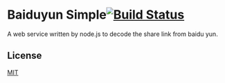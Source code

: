Baiduyun Simple[![Build Status](https://travis-ci.org/brickgao/Baiduyun_Simple.png?branch=master)](https://travis-ci.org/brickgao/Baiduyun_Simple)
===============

A web service written by node.js to decode the share link from baidu yun.

License
-------

[MIT](http://opensource.org/licenses/MIT)